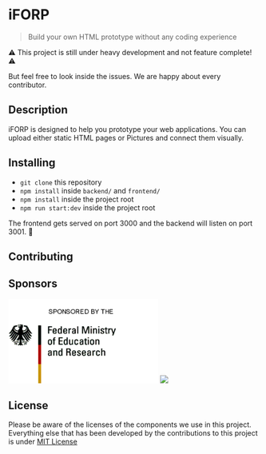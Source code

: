 # iFORP
> Build your own HTML prototype without any coding experience

⚠️ This project is still under heavy development and not feature complete! ⚠️ 

But feel free to look inside the issues. We are happy about every contributor.

## Description

iFORP is designed to help you prototype your web applications. You can upload either static HTML pages or Pictures and connect them visually.

## Installing

- `git clone` this repository
- `npm install` inside `backend/` and `frontend/`
- `npm install` inside the project root
- `npm run start:dev` inside the project root

The frontend gets served on port 3000 and the backend will listen on port 3001.
🎉
## Contributing

<!-- tbd-->

## Sponsors

<img src="./frontend/src/assets/img/BMBF.gif" width="300">
<img src="./frontend/src/assets/img/micromata.svg" width="300">

## License

Please be aware of the licenses of the components we use in this project.
Everything else that has been developed by the contributions to this project is under [MIT License](LICENSE)

